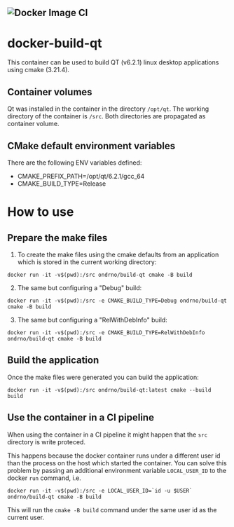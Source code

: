 ![Docker Image CI](https://github.com/ondrno/docker-build-qt/actions/workflows/docker-image.yml/badge.svg)
----

# docker-build-qt
This container can be used to build QT (v6.2.1) linux desktop 
applications using cmake (3.21.4).

## Container volumes
Qt was installed in the container in the directory ``/opt/qt``. 
The working directory of the container is ``/src``. 
Both directories are propagated as container volume.

## CMake default environment variables
There are the following ENV variables defined:
- CMAKE_PREFIX_PATH=/opt/qt/6.2.1/gcc_64
- CMAKE_BUILD_TYPE=Release

# How to use
## Prepare the make files
1) To create the make files using the cmake defaults from an application which 
is stored in the current working directory:

``docker run -it -v$(pwd):/src ondrno/build-qt cmake -B build``

2) The same but configuring a "Debug" build:

``docker run -it -v$(pwd):/src -e CMAKE_BUILD_TYPE=Debug ondrno/build-qt cmake -B build``

3) The same but configuring a "RelWithDebInfo" build:

``docker run -it -v$(pwd):/src -e CMAKE_BUILD_TYPE=RelWithDebInfo ondrno/build-qt cmake -B build``


## Build the application
Once the make files were generated you can build the application:

``docker run -it -v$(pwd):/src ondrno/build-qt:latest cmake --build build``

## Use the container in a CI pipeline
When using the container in a CI pipeline it might happen that the ``src`` directory is write proteced.

This happens because the docker container runs under a different user id than the process on the host which started the container.
You can solve this problem by passing an additional environment variable ``LOCAL_USER_ID`` to the docker ``run`` command, i.e.

``docker run -it -v$(pwd):/src -e LOCAL_USER_ID=`id -u $USER` ondrno/build-qt cmake -B build``

This will run the ``cmake -B build`` command under the same user id as the current user.

